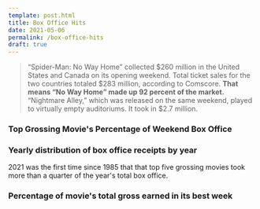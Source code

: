 ```yaml
---
template: post.html
title: Box Office Hits
date: 2021-05-06
permalink: /box-office-hits
draft: true
---
```


<link rel='stylesheet' type='text/css' href='style.css'>

> “Spider-Man: No Way Home” collected $260 million in the United States and Canada on its opening weekend. Total ticket sales for the two countries totaled $283 million, according to Comscore. **That means “No Way Home” made up 92 percent of the market.** “Nightmare Alley,” which was released on the same weekend, played to virtually empty auditoriums. It took in $2.7 million.

### Top Grossing Movie's Percentage of Weekend Box Office
<div class='weekly-top-percent'></div>


### Yearly distribution of box office receipts by year

<div class='year-distribution'></div>

2021 was the first time since 1985 that that top five grossing movies took more than a quarter of the year's total box office.



### Percentage of movie's total gross earned in its best week

<div class='best-week-scatter'></div>




<!-- <div class='year-sm'></div> -->

<!-- <h3>Box office percentage, by week of release</h3> -->

<!-- <div class='by-movie'></div> -->




<script src='https://roadtolarissa.com/slinks/static-rss/d3_.js'></script>
<script src='script.js'></script>



